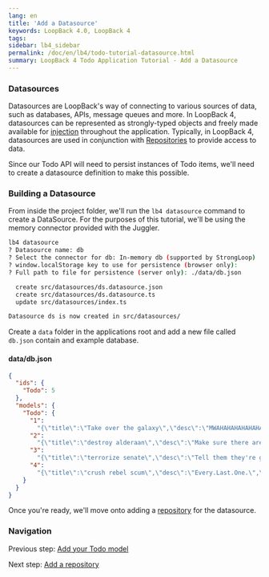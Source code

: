 ```yaml
---
lang: en
title: 'Add a Datasource'
keywords: LoopBack 4.0, LoopBack 4
tags:
sidebar: lb4_sidebar
permalink: /doc/en/lb4/todo-tutorial-datasource.html
summary: LoopBack 4 Todo Application Tutorial - Add a Datasource
---
```


### Datasources

Datasources are LoopBack's way of connecting to various sources of data, such as
databases, APIs, message queues and more. In LoopBack 4, datasources can be
represented as strongly-typed objects and freely made available for
[injection](Dependency-injection.md) throughout the application. Typically, in
LoopBack 4, datasources are used in conjunction with
[Repositories](Repositories.md) to provide access to data.

Since our Todo API will need to persist instances of Todo items, we'll need to
create a datasource definition to make this possible.

### Building a Datasource

From inside the project folder, we'll run the `lb4 datasource` command to create
a DataSource. For the purposes of this tutorial, we'll be using the memory
connector provided with the Juggler.

```sh
lb4 datasource
? Datasource name: db
? Select the connector for db: In-memory db (supported by StrongLoop)
? window.localStorage key to use for persistence (browser only):
? Full path to file for persistence (server only): ./data/db.json

  create src/datasources/ds.datasource.json
  create src/datasources/ds.datasource.ts
  update src/datasources/index.ts

Datasource ds is now created in src/datasources/
```

Create a `data` folder in the applications root and add a new file called
`db.json` contain and example database.

#### data/db.json

```json
{
  "ids": {
    "Todo": 5
  },
  "models": {
    "Todo": {
      "1":
        "{\"title\":\"Take over the galaxy\",\"desc\":\"MWAHAHAHAHAHAHAHAHAHAHAHAHAMWAHAHAHAHAHAHAHAHAHAHAHAHA\",\"id\":1}",
      "2":
        "{\"title\":\"destroy alderaan\",\"desc\":\"Make sure there are no survivors left!\",\"id\":2}",
      "3":
        "{\"title\":\"terrorize senate\",\"desc\":\"Tell them they're getting a budget cut.\",\"id\":3}",
      "4":
        "{\"title\":\"crush rebel scum\",\"desc\":\"Every.Last.One.\",\"id\":4}"
    }
  }
}
```

Once you're ready, we'll move onto adding a
[repository](todo-tutorial-repository.md) for the datasource.

### Navigation

Previous step: [Add your Todo model](todo-tutorial-model.md)

Next step: [Add a repository](todo-tutorial-repository.md)
